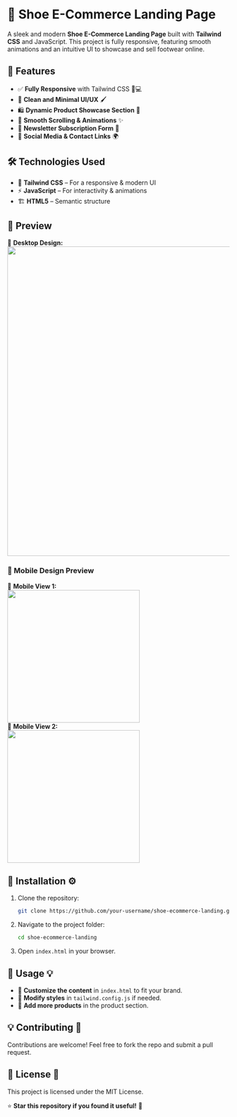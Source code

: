 # 👟 Shoe E-Commerce Landing Page

A sleek and modern **Shoe E-Commerce Landing Page** built with **Tailwind CSS** and JavaScript. This project is fully responsive, featuring smooth animations and an intuitive UI to showcase and sell footwear online.

## 🚀 Features
- ✅ **Fully Responsive** with Tailwind CSS 📱💻  
- 🎨 **Clean and Minimal UI/UX** 🖌️  
- 🛍️ **Dynamic Product Showcase Section** 👟  
- 🔄 **Smooth Scrolling & Animations** ✨  
- 📩 **Newsletter Subscription Form** 📨  
- 🔗 **Social Media & Contact Links** 🌍  

## 🛠️ Technologies Used
- 🎨 **Tailwind CSS** – For a responsive & modern UI  
- ⚡ **JavaScript** – For interactivity & animations  
- 🏗️ **HTML5** – Semantic structure  

## 📸 Preview
📌 **Desktop Design:**  
<img src="https://github.com/user-attachments/assets/9e39e46a-7c54-4f34-9609-bef39f1b96ab" width="700">

### 📱 Mobile Design Preview
📌 **Mobile View 1:**  
<img src="https://github.com/user-attachments/assets/e0ef46ec-c0b3-42ca-b082-daf5c6dce9e0" width="300">  
📌 **Mobile View 2:**  
<img src="https://github.com/user-attachments/assets/c159494b-e296-4210-8f92-7a1f7b2d4a58" width="300">  

## 📌 Installation ⚙️
1. Clone the repository:  
   ```bash
   git clone https://github.com/your-username/shoe-ecommerce-landing.git
   ```
2. Navigate to the project folder:  
   ```bash
   cd shoe-ecommerce-landing
   ```
3. Open `index.html` in your browser.  

## 🌟 Usage 💡
- 📝 **Customize the content** in `index.html` to fit your brand.  
- 🎨 **Modify styles** in `tailwind.config.js` if needed.  
- 👟 **Add more products** in the product section.  

## 💡 Contributing 🤝
Contributions are welcome! Feel free to fork the repo and submit a pull request.  

## 📜 License 📄
This project is licensed under the MIT License.

⭐ **Star this repository if you found it useful!** 🚀
